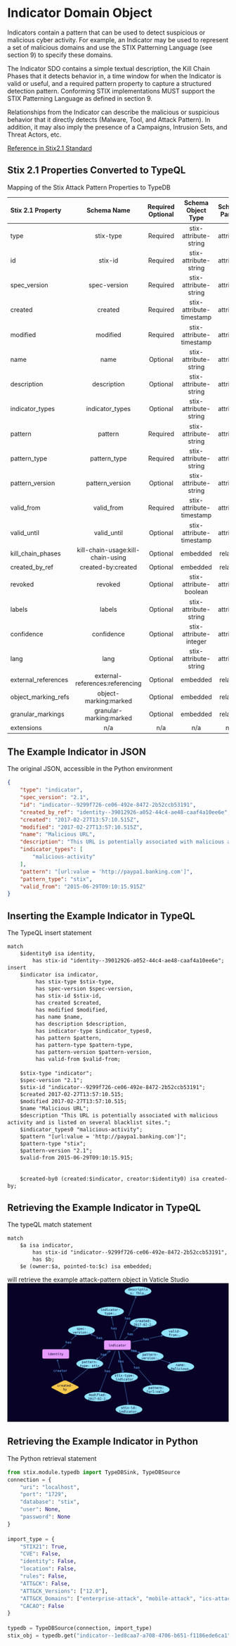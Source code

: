 # Indicator Domain Object

Indicators contain a pattern that can be used to detect suspicious or malicious cyber activity. For example, an Indicator may be used to represent a set of malicious domains and use the STIX Patterning Language (see section 9) to specify these domains.

 

The Indicator SDO contains a simple textual description, the Kill Chain Phases that it detects behavior in, a time window for when the Indicator is valid or useful, and a required pattern property to capture a structured detection pattern. Conforming STIX implementations MUST support the STIX Patterning Language as defined in section 9.

Relationships from the Indicator can describe the malicious or suspicious behavior that it directly detects (Malware, Tool, and Attack Pattern). In addition, it may also imply the presence of a Campaigns, Intrusion Sets, and Threat Actors, etc.

[Reference in Stix2.1 Standard](https://docs.oasis-open.org/cti/stix/v2.1/os/stix-v2.1-os.html#_muftrcpnf89v)
## Stix 2.1 Properties Converted to TypeQL
Mapping of the Stix Attack Pattern Properties to TypeDB

|  Stix 2.1 Property    |           Schema Name             | Required  Optional  |      Schema Object Type | Schema Parent  |
|:--------------------|:--------------------------------:|:------------------:|:------------------------:|:-------------:|
|  type                 |            stix-type              |      Required       |  stix-attribute-string    |   attribute    |
|  id                   |             stix-id               |      Required       |  stix-attribute-string    |   attribute    |
|  spec_version         |           spec-version            |      Required       |  stix-attribute-string    |   attribute    |
|  created              |             created               |      Required       | stix-attribute-timestamp  |   attribute    |
|  modified             |             modified              |      Required       | stix-attribute-timestamp  |   attribute    |
|  name                 |               name                |      Optional       |  stix-attribute-string    |   attribute    |
|  description          |           description             |      Optional       |  stix-attribute-string    |   attribute    |
| indicator_types |indicator_types |      Optional       |  stix-attribute-string    |   attribute    |
| pattern |pattern |      Required       |  stix-attribute-string    |   attribute    |
| pattern_type |pattern_type |      Required       |  stix-attribute-string    |   attribute    |
| pattern_version |pattern_version |      Optional       |  stix-attribute-string    |   attribute    |
| valid_from |valid_from |      Required       | stix-attribute-timestamp  |   attribute    |
| valid_until |valid_until |      Optional       | stix-attribute-timestamp  |   attribute    |
| kill_chain_phases |kill-chain-usage:kill-chain-using |      Optional       |   embedded     |relation |
|  created_by_ref       |        created-by:created         |      Optional       |   embedded     |relation |
|  revoked              |             revoked               |      Optional       |  stix-attribute-boolean   |   attribute    |
|  labels               |              labels               |      Optional       |  stix-attribute-string    |   attribute    |
|  confidence           |            confidence             |      Optional       |  stix-attribute-integer   |   attribute    |
|  lang                 |               lang                |      Optional       |  stix-attribute-string    |   attribute    |
|  external_references  | external-references:referencing   |      Optional       |   embedded     |relation |
|  object_marking_refs  |      object-marking:marked        |      Optional       |   embedded     |relation |
|  granular_markings    |     granular-marking:marked       |      Optional       |   embedded     |relation |
|  extensions           |               n/a                 |        n/a          |           n/a             |      n/a       |

## The Example Indicator in JSON
The original JSON, accessible in the Python environment
```json
{
    "type": "indicator",
    "spec_version": "2.1",
    "id": "indicator--9299f726-ce06-492e-8472-2b52ccb53191",
    "created_by_ref": "identity--39012926-a052-44c4-ae48-caaf4a10ee6e",
    "created": "2017-02-27T13:57:10.515Z",
    "modified": "2017-02-27T13:57:10.515Z",
    "name": "Malicious URL",
    "description": "This URL is potentially associated with malicious activity and is listed on several blacklist sites.",
    "indicator_types": [
        "malicious-activity"
    ],
    "pattern": "[url:value = 'http://paypa1.banking.com']",
    "pattern_type": "stix",
    "valid_from": "2015-06-29T09:10:15.915Z"
}
```


## Inserting the Example Indicator in TypeQL
The TypeQL insert statement
```typeql
match  
    $identity0 isa identity, 
        has stix-id "identity--39012926-a052-44c4-ae48-caaf4a10ee6e";
insert
    $indicator isa indicator,
         has stix-type $stix-type,
         has spec-version $spec-version,
         has stix-id $stix-id,
         has created $created,
         has modified $modified,
         has name $name,
         has description $description,
         has indicator-type $indicator_types0,
         has pattern $pattern,
         has pattern-type $pattern-type,
         has pattern-version $pattern-version,
         has valid-from $valid-from;

    $stix-type "indicator";
    $spec-version "2.1";
    $stix-id "indicator--9299f726-ce06-492e-8472-2b52ccb53191";
    $created 2017-02-27T13:57:10.515;
    $modified 2017-02-27T13:57:10.515;
    $name "Malicious URL";
    $description "This URL is potentially associated with malicious activity and is listed on several blacklist sites.";
    $indicator_types0 "malicious-activity";
    $pattern "[url:value = 'http://paypa1.banking.com']";
    $pattern-type "stix";
    $pattern-version "2.1";
    $valid-from 2015-06-29T09:10:15.915;


    $created-by0 (created:$indicator, creator:$identity0) isa created-by;
```

## Retrieving the Example Indicator in TypeQL
The typeQL match statement

```typeql
match
    $a isa indicator,
        has stix-id "indicator--9299f726-ce06-492e-8472-2b52ccb53191",
        has $b;
    $e (owner:$a, pointed-to:$c) isa embedded;
```


will retrieve the example attack-pattern object in Vaticle Studio
![Indicator Example](./img/indicator.png)

## Retrieving the Example Indicator  in Python
The Python retrieval statement

```python
from stix.module.typedb import TypeDBSink, TypeDBSource
connection = {
    "uri": "localhost",
    "port": "1729",
    "database": "stix",
    "user": None,
    "password": None
}

import_type = {
    "STIX21": True,
    "CVE": False,
    "identity": False,
    "location": False,
    "rules": False,
    "ATT&CK": False,
    "ATT&CK_Versions": ["12.0"],
    "ATT&CK_Domains": ["enterprise-attack", "mobile-attack", "ics-attack"],
    "CACAO": False
}

typedb = TypeDBSource(connection, import_type)
stix_obj = typedb.get("indicator--1ed8caa7-a708-4706-b651-f1186ede6ca1")
```

